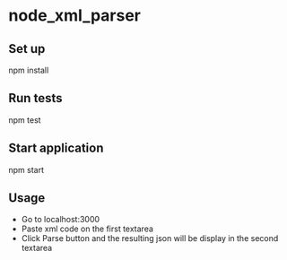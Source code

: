 # node_xml_parser

## Set up
  npm install
  
## Run tests
  npm test
 
## Start application
  npm start
 
## Usage

* Go to localhost:3000
* Paste xml code on the first textarea
* Click Parse button and the resulting json will be display in the second textarea
